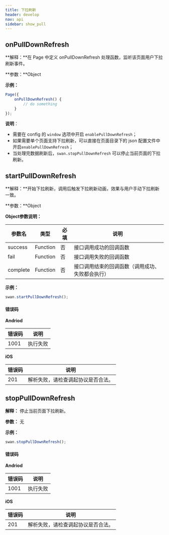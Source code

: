 ```yaml
---
title: 下拉刷新
header: develop
nav: api
sidebar: show_pull
---
```

onPullDownRefresh
---
**解释：**在 Page 中定义 onPullDownRefresh 处理函数，监听该页面用户下拉刷新事件。

**参数：**Object

**示例：**
<!-- <a href="swanide://fragment/fc0587d7ad5ffc1c3c8ad5182c14cc461548069060160" title="在开发者工具中预览效果" target="_blank">在开发者工具中预览效果 </a> -->
```js
Page({
    onPullDownRefresh() {
        // do something
    }
});
```
**说明**：
* 需要在 config 的 `window` 选项中开启 `enablePullDownRefresh`；
* 如果需要单个页面支持下拉刷新，可以直接在页面目录下的 json 配置文件中开启`enablePullDownRefresh`；
* 当处理完数据刷新后，`swan.stopPullDownRefresh` 可以停止当前页面的下拉刷新。

startPullDownRefresh
---
**解释：**开始下拉刷新，调用后触发下拉刷新动画，效果与用户手动下拉刷新一致。

**参数：**Object

**Object参数说明：**

|参数名 |类型  |必填  |说明|
|---- | ---- | ---- |---- |
|success| Function |   否  | 接口调用成功的回调函数|
|fail   | Function |   否  | 接口调用失败的回调函数|
|complete  |  Function  |  否  | 接口调用结束的回调函数（调用成功、失败都会执行）|

<!-- **success返回参数说明：**

|参数名 |类型  |说明|
|---- | ---- | ---- |
|errMsg | String|  接口调用结果| -->

**示例：**

```js
swan.startPullDownRefresh();
```
#### 错误码

**Andriod**

|错误码|说明|
|--|--|
|1001|执行失败 |

**iOS**

|错误码|说明|
|--|--|
|201|解析失败，请检查调起协议是否合法。|

 
stopPullDownRefresh
---
**解释：** 停止当前页面下拉刷新。

**参数：** 无

**示例：**

```js
swan.stopPullDownRefresh();
```
#### 错误码

**Andriod**

|错误码|说明|
|--|--|
|1001|执行失败 |

**iOS**

|错误码|说明|
|--|--|
|201|解析失败，请检查调起协议是否合法。|
